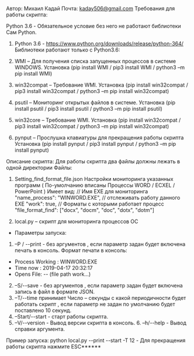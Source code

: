 Автор: Михаил Кадай 
Почта: kaday506@gmail.com
Требования для работы скрипта: 

Python 3.6 - Обязательное условие без него не работают библиотеки 
Сам Python. 
1)	Python 3.6 -  https://www.python.org/downloads/release/python-364/
Библиотеки работают только с Python3.6: 
1)  WMI – Для получения списка запущенных процессов в системе WINDOWS.
Установка (pip install WMI  /  pip3 install WMI  /  python3 –m pip install WMI) 

2)  win32compat – Требование WMI.
Установка (pip install win32compat / pip3 install win32compat / 
 python3 –m pip install win32compat)

3) psutil – Мониторинг открытых файлов в системе.
Установка (pip install psutil / pip3 install psutil / python3  –m pip install psutil)

4) win32core – Требование WMI.
Установка (pip install win32compat / pip3 install win32compat / 
 python3 –m pip install win32compat)

5) pynput – Прослушка клавиатуры для прекращения работы скрипта 
Установка (pip install pynput / pip3 install pynput / 
 python3 –m pip install pynput)



Описание скрипта: 
Для работы скрипта два файлы должны лежать в одной директории 
Файлы: 
1) Setting_find_format_file.json Настройки мониторинга указанных программ ( По-умолчанию вписаны Процессы WORD / ECXEL / PowerPoint )
Имеет вид:
// Имя ЕХЕ для мониторинга
"name_process": "WINWORD.EXE", 
// отслеживать работу данного ЕХЕ
 "work": true,
 // Форматы с которыми работает процесс 
"file_format_find": ["docx", "docm", "doc", "dotx", "dotm"] 

2) local.py – скрипт для мониторинга процессов ОС 
- Параметры запуска: 
1. –P / --print  - без аргументов , если параметр задан будет включена печать в консоль.
Формат печати в консоль:

* Process Working : WINWORD.EXE
* Time now : 2019-04-17 20:32:17
* Opens File: 
-- (file path work…)

2. –S/--save  - без аргументов , если параметр задан будет включена запись в файл в формате JSON.
3. –T/--time принимает Число – секунды с какой периодичности будет работать скрипт , если параметр не задан по умолчанию будет поставлено 10 секунд.
4. –Start/--start  - старт работы скрипта. 
5. –V/--version -  Вывод версии скрипта в консоль. 
	6. –h/--help  - Вывод справки аргумента. 


Пример запуска: 
python local.py --print --start -T 12
           - Для прекращения работы скрипта нажмите ESC******
